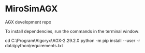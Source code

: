 # MiroSimAGX

AGX development repo

To install dependencies, run the commands in the terminal window:

cd C:\Program\Algoryx\AGX-2.29.2.0
python -m pip install --user -r data\python\requirements.txt
